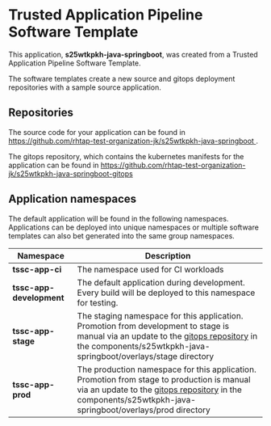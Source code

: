 # Trusted Application Pipeline Software Template

This application, **s25wtkpkh-java-springboot**, was created from a Trusted Application Pipeline Software Template.

The software templates create a new source and gitops deployment repositories with a sample source application. 

## Repositories

The source code for your application can be found in [https://github.com/rhtap-test-organization-jk/s25wtkpkh-java-springboot ](https://github.com/rhtap-test-organization-jk/s25wtkpkh-java-springboot ).
 
The gitops repository, which contains the kubernetes manifests for the application can be found in 
[https://github.com/rhtap-test-organization-jk/s25wtkpkh-java-springboot-gitops ](https://github.com/rhtap-test-organization-jk/s25wtkpkh-java-springboot-gitops ) 

## Application namespaces 

The default application will be found in the following namespaces. Applications can be deployed into unique namespaces or multiple software templates can also bet generated into the same group namespaces.  

|  Namespace   |  Description   |  
| -------- | -------- |
| **tssc-app-ci** | The namespace used for CI workloads |
| **tssc-app-development** | The default application during development. Every build will be deployed to this namespace for testing. |
| **tssc-app-stage** | The staging namespace for this application. Promotion from development to stage is manual via an update to the [gitops repository](https://github.com/rhtap-test-organization-jk/s25wtkpkh-java-springboot-gitops ) in the components/s25wtkpkh-java-springboot/overlays/stage directory |
| **tssc-app-prod** | The production namespace for this application. Promotion from stage to production is manual via an update to the [gitops repository](https://github.com/rhtap-test-organization-jk/s25wtkpkh-java-springboot-gitops ) in the components/s25wtkpkh-java-springboot/overlays/prod directory |